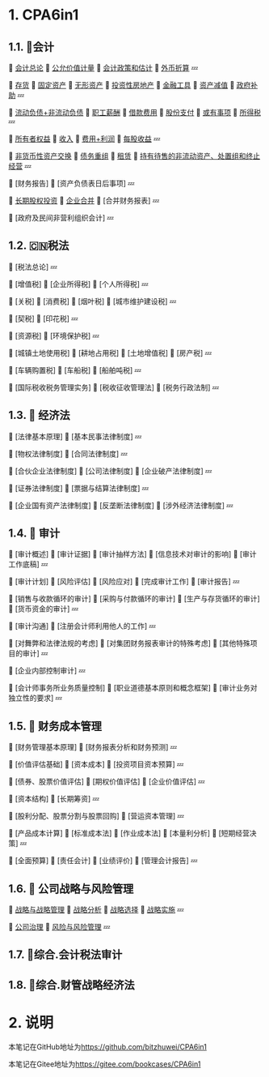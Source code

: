 # 1. CPA6in1

## 1.1. :whale:会计

:barber: [会计总论](CPA6in1/1会计/会计总论.md) :barber: [公允价值计量](CPA6in1/1会计/公允价值计量.md) :barber: [会计政策和估计](CPA6in1/1会计/会计政策和估计.md) :barber: [外币折算](CPA6in1/1会计/外币折算.md) :zzz: 

:barber: [存货](CPA6in1/1会计/资产.存货.md) :barber: [固定资产](CPA6in1/1会计/资产.固定资产.md) :barber: [无形资产](CPA6in1/1会计/资产.无形资产.md) :barber: [投资性房地产](CPA6in1/1会计/资产.投资性房地产.md) :barber: [金融工具](CPA6in1/1会计/资产.金融工具.md) :barber: [资产减值](CPA6in1/1会计/资产.资产减值.md) :barber: [政府补助](CPA6in1/1会计/政府补助.md) :zzz:

:barber: [流动负债+非流动负债](CPA6in1/1会计/负债.流动负债+非流动负债.md) :barber: [职工薪酬](CPA6in1/1会计/负债.职工薪酬.md) :barber: [借款费用](CPA6in1/1会计/负债.借款费用.md) :barber: [股份支付](CPA6in1/1会计/负债.股份支付.md) :barber: [或有事项](CPA6in1/1会计/负债.或有事项.md) :barber: [所得税](CPA6in1/1会计/所得税.md) :zzz:

:barber: [所有者权益](CPA6in1/1会计/所有者权益.md) :barber: [收入](CPA6in1/1会计/收入.md) :barber: [费用+利润](CPA6in1/1会计/费用+利润.md) :barber: [每股收益](CPA6in1/1会计/每股收益.md) :zzz:

:barber: [非货币性资产交换](CPA6in1/1会计/特殊.非货币性资产交换.md) :barber: [债务重组](CPA6in1/1会计/特殊.债务重组.md) :barber: [租赁](CPA6in1/1会计/特殊.租赁.md) :barber: [持有待售的非流动资产、处置组和终止经营](CPA6in1/1会计/特殊.持有待售的非流动资产、处置组和终止经营.md) :zzz:

:barber: [财务报告] :barber: [资产负债表日后事项] :zzz:

:barber: [长期股权投资](CPA6in1/1会计/资产.长期股权投资.md) :barber: [企业合并](CPA6in1/1会计/企业合并.md) :barber: [合并财务报表] :zzz:

:barber: [政府及民间非营利组织会计] :zzz:

## 1.2. :cn:税法

:barber: [税法总论] :zzz:

:barber: [增值税] :barber: [企业所得税] :barber: [个人所得税] :zzz:

:barber: [关税] :barber: [消费税] :barber: [烟叶税] :barber: [城市维护建设税] :zzz:

:barber: [契税] :barber: [印花税] :zzz:

:barber: [资源税] :barber: [环境保护税] :zzz:

:barber: [城镇土地使用税] :barber: [耕地占用税] :barber: [土地增值税] :barber: [房产税] :zzz:

:barber: [车辆购置税] :barber: [车船税] :barber: [船舶吨税] :zzz:

:barber: [国际税收税务管理实务] :barber: [税收征收管理法] :barber: [税务行政法制] :zzz:

## 1.3. :triangular_ruler: 经济法

:barber: [法律基本原理] :barber: [基本民事法律制度] :zzz:

:barber: [物权法律制度] :barber: [合同法律制度] :zzz:

:barber: [合伙企业法律制度] :barber: [公司法律制度] :barber: [企业破产法律制度] :zzz:

:barber: [证券法律制度] :barber: [票据与结算法律制度] :zzz:

:barber: [企业国有资产法律制度] :barber: [反垄断法律制度] :barber: [涉外经济法律制度] :zzz:

## 1.4. :mag_right: 审计

:barber: [审计概述] :barber: [审计证据] :barber: [审计抽样方法] :barber: [信息技术对审计的影响] :barber: [审计工作底稿] :zzz:

:barber: [审计计划] :barber: [风险评估] :barber: [风险应对] :barber: [完成审计工作] :barber: [审计报告] :zzz:

:barber: [销售与收款循环的审计] :barber: [采购与付款循环的审计] :barber: [生产与存货循环的审计] :barber: [货币资金的审计] :zzz:

:barber: [审计沟通] :barber: [注册会计师利用他人的工作] :zzz:

:barber: [对舞弊和法律法规的考虑] :barber: [对集团财务报表审计的特殊考虑] :barber: [其他特殊项目的审计] :zzz:

:barber: [企业内部控制审计] :zzz:

:barber: [会计师事务所业务质量控制] :barber: [职业道德基本原则和概念框架] :barber: [审计业务对独立性的要求] :zzz:

## 1.5. :telescope: 财务成本管理

:barber: [财务管理基本原理] :barber: [财务报表分析和财务预测] :zzz:

:barber: [价值评估基础] :barber: [资本成本] :barber: [投资项目资本预算] :zzz:

:barber: [债券、股票价值评估] :barber: [期权价值评估] :barber: [企业价值评估] :zzz:

:barber: [资本结构] :barber: [长期筹资] :zzz:

:barber: [股利分配、股票分割与股票回购] :barber: [营运资本管理] :zzz:

:barber: [产品成本计算] :barber: [标准成本法] :barber: [作业成本法] :barber: [本量利分析] :barber: [短期经营决策] :zzz:

:barber: [全面预算] :barber: [责任会计] :barber: [业绩评价] :barber: [管理会计报告] :zzz:

## 1.6. :seat: 公司战略与风险管理

:barber: [战略与战略管理](CPA6in1/6战略/战略与战略管理.md) :barber: [战略分析](CPA6in1/6战略/战略分析.md) :barber: [战略选择](CPA6in1/6战略/战略选择.md) :barber: [战略实施](CPA6in1/6战略/战略实施.md) :zzz:

:barber: [公司治理](CPA6in1/6战略/公司治理.md) :barber: [风险与风险管理](CPA6in1/6战略/风险与风险管理.md) :zzz:

## 1.7. :gem:综合.会计税法审计

## 1.8. :crystal_ball:综合.财管战略经济法

# 2. 说明

本笔记在GitHub地址为<https://github.com/bitzhuwei/CPA6in1>

本笔记在Gitee地址为<https://gitee.com/bookcases/CPA6in1>
